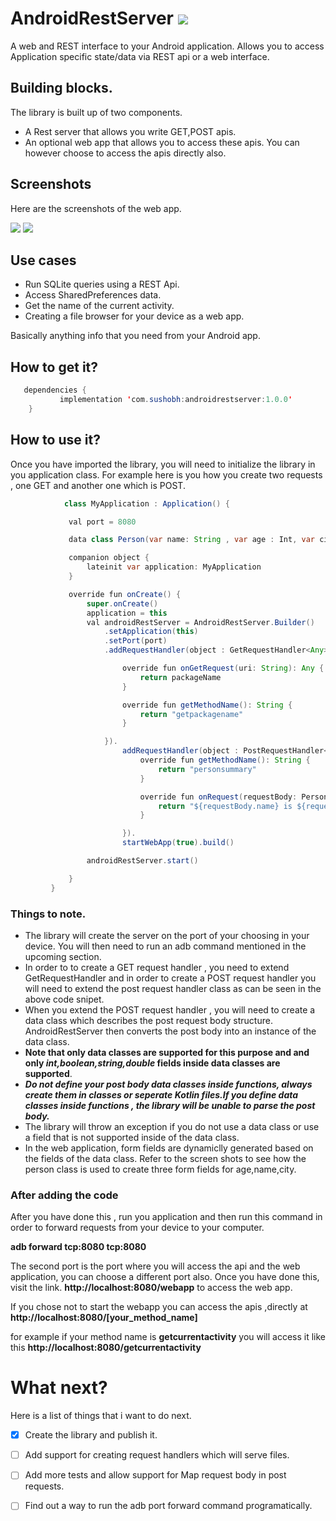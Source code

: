 # AndroidRestServer [![](https://jitpack.io/v/Sushobh/AndroidRestServer.svg)](https://jitpack.io/#Sushobh/AndroidRestServer)

A web and REST interface to your Android application. Allows you to access Application specific state/data via REST api or a web interface.

## Building blocks.
   The library is built up of two components.
   - A Rest server that allows you write GET,POST apis.
   - An optional web app that allows you to access these apis. You can however choose to access the apis directly also.
   
## Screenshots
   Here are the screenshots of the web app.

   ![](https://raw.github.com/Sushobh/AndroidRestServer/master/Screenshot2.png)
   ![](https://raw.github.com/Sushobh/AndroidRestServer/master/Screenshot1.png)
   
## Use cases
  - Run SQLite queries using a REST Api.
  - Access SharedPreferences data.
  - Get the name of the current activity.
  - Creating a file browser for your device as a web app.
  
  Basically anything info that you need from your Android app.



## How to get it?
```java
   dependencies {
		   implementation 'com.sushobh:androidrestserver:1.0.0'
    }
```
  
## How to use it? 
   Once you have imported the library,  you will need to initialize the library in you application class.
   For example here is you how you create two requests , one GET and another one which is POST.
   ```java
               class MyApplication : Application() {

                val port = 8080

                data class Person(var name: String , var age : Int, var city : String)

                companion object {
                    lateinit var application: MyApplication
                }

                override fun onCreate() {
                    super.onCreate()
                    application = this
                    val androidRestServer = AndroidRestServer.Builder()
                        .setApplication(this)
                        .setPort(port)
                        .addRequestHandler(object : GetRequestHandler<Any>(){

                            override fun onGetRequest(uri: String): Any {
                                return packageName
                            }

                            override fun getMethodName(): String {
                                return "getpackagename"
                            }

                        }).
                            addRequestHandler(object : PostRequestHandler<Person,Any> (Person::class){
                                override fun getMethodName(): String {
                                    return "personsummary"
                                }

                                override fun onRequest(requestBody: Person): Any {
                                    return "${requestBody.name} is ${requestBody.age} years of age and lives in     ${requestBody.city}."
                                }

                            }).
                            startWebApp(true).build()

                    androidRestServer.start()

                }
            }
   
   ```
   
   ### Things to note.
   - The library will create the server on the port of your choosing in your device. You will then need to run an adb command 
   mentioned in the upcoming section.
   - In order to to create a GET request handler , you need to extend GetRequestHandler and in order to create a POST request 
   handler you will need to extend the post request handler class as can be seen in the above code snipet.
   - When you extend the POST request handler , you will need to create a data class which describes the post request body
      structure. AndroidRestServer then converts the post body into an instance of the data class.
   -  **Note that only data classes are supported for this purpose and and only _int,boolean,string,double_ fields inside data classes are supported**.   
   - ***Do not define your post body data classes inside functions, always create them in classes or seperate Kotlin files.If you define data classes inside functions , the library will be unable to parse the post body.***
   -  The library will throw an exception if you do not use a data class or use a field that is not supported inside of the data class.   
  -  In the web application, form fields are dynamiclly generated based on the fields of the data class. Refer to the screen shots to see how the person class is used to create three form fields for age,name,city.  
  
  
  ### After adding the code
   After you have done this , run you application and then run this command in order to forward requests from your device to
    your computer.
    
   **adb forward tcp:8080 tcp:8080**
    
   The second port is the port where you will access the api and the web application, you can choose a different port also.
   Once you have done this, visit the link.
   **http://localhost:8080/webapp** to access the web app. 
   
   If you chose not to start the webapp you can access the apis 
   ,directly at **http://localhost:8080/[your_method_name]**
   
   for example if your method name is **getcurrentactivity** you will access it like this
   **http://localhost:8080/getcurrentactivity**
   
      

    
    
# What next? 
  Here is a list of things that i want to do next.
- [x] Create the library and publish it.  
- [ ] Add support for creating request handlers which will serve files.
- [ ] Add more tests and allow support for Map request body in post requests.
- [ ] Find out a way to run the adb port forward command programatically.
   
   
   
